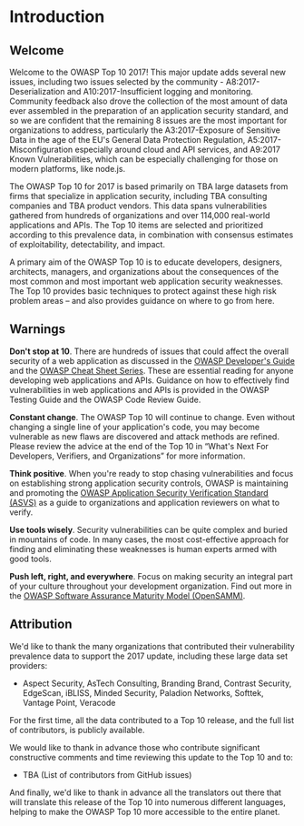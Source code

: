 # Introduction

## Welcome

Welcome to the OWASP Top 10 2017! This major update adds several new issues, including two issues selected by the community - A8:2017-Deserialization and A10:2017-Insufficient logging and monitoring. Community feedback also drove the collection of the most amount of data ever assembled in the preparation of an application security standard, and so we are confident that the remaining 8 issues are the most important for organizations to address, particularly the A3:2017-Exposure of Sensitive Data in the age of the EU's General Data Protection Regulation, A5:2017-Misconfiguration especially around cloud and API services, and A9:2017 Known Vulnerabilities, which can be especially challenging for those on modern platforms, like node.js. 

The OWASP Top 10 for 2017 is based primarily on TBA large datasets from firms that specialize in application security, including TBA consulting companies and TBA product vendors. This data spans vulnerabilities gathered from hundreds of organizations and over 114,000 real-world applications and APIs. The Top 10 items are selected and prioritized according to this prevalence data, in combination with consensus estimates of exploitability, detectability, and impact.

A primary aim of the OWASP Top 10 is to educate developers, designers, architects, managers, and organizations about the consequences of the most common and most important web application security weaknesses. The Top 10 provides basic techniques to protect against these high risk problem areas – and also provides guidance on where to go from here.

## Warnings

**Don't stop at 10**. There are hundreds of issues that could affect the overall security of a web application as discussed in the [OWASP Developer's Guide](https://www.owasp.org/index.php/OWASP_Guide_Project) and the [OWASP Cheat Sheet Series](https://www.owasp.org/index.php/OWASP_Cheat_Sheet_Series). These are essential reading for anyone developing web applications and APIs. Guidance on how to effectively find vulnerabilities in web applications and APIs is provided in the OWASP Testing Guide and the OWASP Code Review Guide.

**Constant change**. The OWASP Top 10 will continue to change. Even without changing a single line of your application's code, you may become vulnerable as new flaws are discovered and attack methods are refined. Please review the advice at the end of the Top 10 in “What's Next For Developers, Verifiers, and Organizations” for more information.

**Think positive**. When you're ready to stop chasing vulnerabilities and focus on establishing strong application security controls, OWASP is maintaining and promoting the [OWASP Application Security Verification Standard (ASVS)](https://www.owasp.org/index.php/Category:OWASP_Application_Security_Verification_Standard_Project) as a guide to organizations and application reviewers on what to verify.

**Use tools wisely**. Security vulnerabilities can be quite complex and buried in mountains of code. In many cases, the most cost-effective approach for finding and eliminating these weaknesses is human experts armed with good tools.

**Push left, right, and everywhere**. Focus on making security an integral part of your culture throughout your development organization. Find out more in the [OWASP Software Assurance Maturity Model (OpenSAMM)]().

## Attribution

We'd like to thank the many organizations that contributed their vulnerability prevalence data to support the 2017 update, including these large data set providers:

* Aspect Security, AsTech Consulting, Branding Brand, Contrast Security, EdgeScan, iBLISS, Minded Security, Paladion Networks, Softtek, Vantage Point, Veracode

For the first time, all the data contributed to a Top 10 release, and the full list of contributors, is publicly available.

We would like to thank in advance those who contribute significant constructive comments and  time reviewing this update to the Top 10 and to:

* TBA (List of contributors from GitHub issues)

And finally, we'd like to thank in advance all the translators out there that will translate this release of the Top 10 into numerous different languages, helping to make the OWASP Top 10 more accessible to the entire planet.
